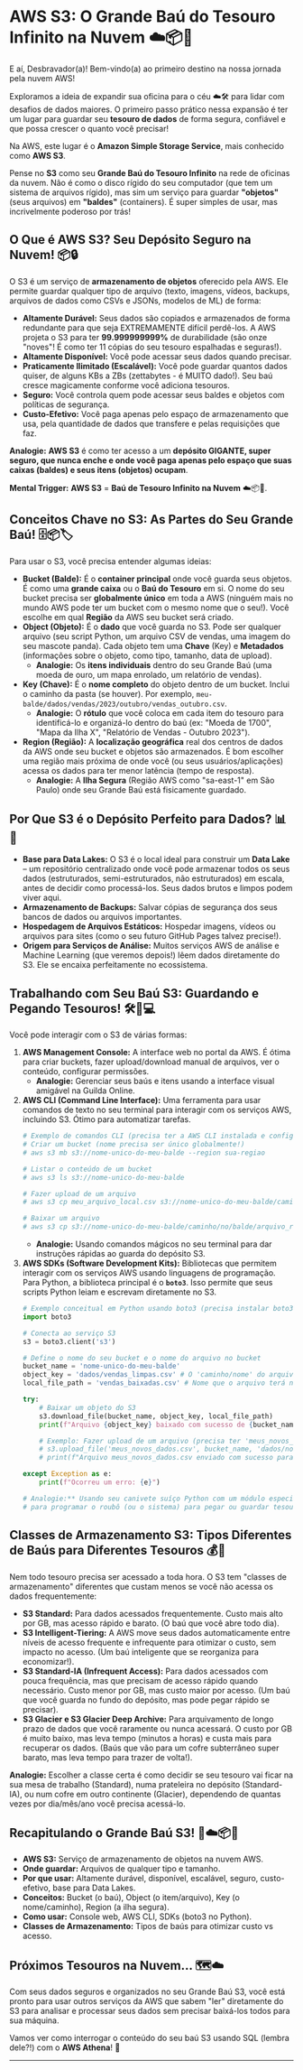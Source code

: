 # AWS S3: O Grande Baú do Tesouro Infinito na Nuvem ☁️📦💎

E aí, Desbravador(a)! Bem-vindo(a) ao primeiro destino na nossa jornada pela nuvem AWS!

Exploramos a ideia de expandir sua oficina para o céu ☁️🛠️ para lidar com desafios de dados maiores. O primeiro passo prático nessa expansão é ter um lugar para guardar seu **tesouro de dados** de forma segura, confiável e que possa crescer o quanto você precisar!

Na AWS, este lugar é o **Amazon Simple Storage Service**, mais conhecido como **AWS S3**.

Pense no **S3** como seu **Grande Baú do Tesouro Infinito** na rede de oficinas da nuvem. Não é como o disco rígido do seu computador (que tem um sistema de arquivos rígido), mas sim um serviço para guardar **"objetos"** (seus arquivos) em **"baldes"** (containers). É super simples de usar, mas incrivelmente poderoso por trás!

## O Que é AWS S3? Seu Depósito Seguro na Nuvem! 📦🔒

O S3 é um serviço de **armazenamento de objetos** oferecido pela AWS. Ele permite guardar qualquer tipo de arquivo (texto, imagens, vídeos, backups, arquivos de dados como CSVs e JSONs, modelos de ML) de forma:

* **Altamente Durável:** Seus dados são copiados e armazenados de forma redundante para que seja EXTREMAMENTE difícil perdê-los. A AWS projeta o S3 para ter **99.999999999%** de durabilidade (são onze "noves"! É como ter 11 cópias do seu tesouro espalhadas e seguras!).
* **Altamente Disponível:** Você pode acessar seus dados quando precisar.
* **Praticamente Ilimitado (Escalável):** Você pode guardar quantos dados quiser, de alguns KBs a ZBs (zettabytes - é MUITO dado!). Seu baú cresce magicamente conforme você adiciona tesouros.
* **Seguro:** Você controla quem pode acessar seus baldes e objetos com políticas de segurança.
* **Custo-Efetivo:** Você paga apenas pelo espaço de armazenamento que usa, pela quantidade de dados que transfere e pelas requisições que faz.

**Analogie:** **AWS S3** é como ter acesso a um **depósito GIGANTE, super seguro, que nunca enche e onde você paga apenas pelo espaço que suas caixas (baldes) e seus itens (objetos) ocupam**.

**Mental Trigger:** **AWS S3** = **Baú de Tesouro Infinito na Nuvem** ☁️📦💎.

## Conceitos Chave no S3: As Partes do Seu Grande Baú! 🗄️📦🏷️

Para usar o S3, você precisa entender algumas ideias:

* **Bucket (Balde):** É o **container principal** onde você guarda seus objetos. É como uma **grande caixa** ou o **Baú do Tesouro** em si. O nome do seu bucket precisa ser **globalmente único** em toda a AWS (ninguém mais no mundo AWS pode ter um bucket com o mesmo nome que o seu!). Você escolhe em qual **Região** da AWS seu bucket será criado.
* **Object (Objeto):** É o **dado** que você guarda no S3. Pode ser qualquer arquivo (seu script Python, um arquivo CSV de vendas, uma imagem do seu mascote panda). Cada objeto tem uma **Chave** (Key) e **Metadados** (informações sobre o objeto, como tipo, tamanho, data de upload).
    * **Analogie:** Os **itens individuais** dentro do seu Grande Baú (uma moeda de ouro, um mapa enrolado, um relatório de vendas).
* **Key (Chave):** É o **nome completo** do objeto dentro de um bucket. Inclui o caminho da pasta (se houver). Por exemplo, `meu-balde/dados/vendas/2023/outubro/vendas_outubro.csv`.
    * **Analogie:** O **rótulo** que você coloca em cada item do tesouro para identificá-lo e organizá-lo dentro do baú (ex: "Moeda de 1700", "Mapa da Ilha X", "Relatório de Vendas - Outubro 2023").
* **Region (Região):** A **localização geográfica** real dos centros de dados da AWS onde seu bucket e objetos são armazenados. É bom escolher uma região mais próxima de onde você (ou seus usuários/aplicações) acessa os dados para ter menor latência (tempo de resposta).
    * **Analogie:** A **Ilha Segura** (Região AWS como "sa-east-1" em São Paulo) onde seu Grande Baú está fisicamente guardado.

## Por Que S3 é o Depósito Perfeito para Dados? 📊💾

* **Base para Data Lakes:** O S3 é o local ideal para construir um **Data Lake** – um repositório centralizado onde você pode armazenar todos os seus dados (estruturados, semi-estruturados, não estruturados) em escala, antes de decidir como processá-los. Seus dados brutos e limpos podem viver aqui.
* **Armazenamento de Backups:** Salvar cópias de segurança dos seus bancos de dados ou arquivos importantes.
* **Hospedagem de Arquivos Estáticos:** Hospedar imagens, vídeos ou arquivos para sites (como o seu futuro GitHub Pages talvez precise!).
* **Origem para Serviços de Análise:** Muitos serviços AWS de análise e Machine Learning (que veremos depois!) lêem dados diretamente do S3. Ele se encaixa perfeitamente no ecossistema.

## Trabalhando com Seu Baú S3: Guardando e Pegando Tesouros! 🛠️🔑💻

Você pode interagir com o S3 de várias formas:

1.  **AWS Management Console:** A interface web no portal da AWS. É ótima para criar buckets, fazer upload/download manual de arquivos, ver o conteúdo, configurar permissões.
    * **Analogie:** Gerenciar seus baús e itens usando a interface visual amigável na Guilda Online.
2.  **AWS CLI (Command Line Interface):** Uma ferramenta para usar comandos de texto no seu terminal para interagir com os serviços AWS, incluindo S3. Ótimo para automatizar tarefas.
    ```bash
    # Exemplo de comandos CLI (precisa ter a AWS CLI instalada e configurada)
    # Criar um bucket (nome precisa ser único globalmente!)
    # aws s3 mb s3://nome-unico-do-meu-balde --region sua-regiao

    # Listar o conteúdo de um bucket
    # aws s3 ls s3://nome-unico-do-meu-balde

    # Fazer upload de um arquivo
    # aws s3 cp meu_arquivo_local.csv s3://nome-unico-do-meu-balde/caminho/no/balde/

    # Baixar um arquivo
    # aws s3 cp s3://nome-unico-do-meu-balde/caminho/no/balde/arquivo_remoto.csv meu_arquivo_local_baixado.csv
    ```
    * **Analogie:** Usando comandos mágicos no seu terminal para dar instruções rápidas ao guarda do depósito S3.
3.  **AWS SDKs (Software Development Kits):** Bibliotecas que permitem interagir com os serviços AWS usando linguagens de programação. Para Python, a biblioteca principal é o **`boto3`**. Isso permite que seus scripts Python leiam e escrevam diretamente no S3.
    ```python
    # Exemplo conceitual em Python usando boto3 (precisa instalar boto3 e configurar credenciais AWS)
    import boto3

    # Conecta ao serviço S3
    s3 = boto3.client('s3')

    # Define o nome do seu bucket e o nome do arquivo no bucket
    bucket_name = 'nome-unico-do-meu-balde'
    object_key = 'dados/vendas_limpas.csv' # O 'caminho/nome' do arquivo dentro do bucket
    local_file_path = 'vendas_baixadas.csv' # Nome que o arquivo terá no seu computador

    try:
        # Baixar um objeto do S3
        s3.download_file(bucket_name, object_key, local_file_path)
        print(f"Arquivo {object_key} baixado com sucesso de {bucket_name} para {local_file_path}")

        # Exemplo: Fazer upload de um arquivo (precisa ter 'meus_novos_dados.csv' localmente)
        # s3.upload_file('meus_novos_dados.csv', bucket_name, 'dados/novos_dados.csv')
        # print(f"Arquivo meus_novos_dados.csv enviado com sucesso para {bucket_name}/{'dados/novos_dados.csv'}")

    except Exception as e:
        print(f"Ocorreu um erro: {e}")

    # Analogie:** Usando seu canivete suíço Python com um módulo especial (boto3)
    # para programar o roubô (ou o sistema) para pegar ou guardar tesouros no baú S3.
    ```

## Classes de Armazenamento S3: Tipos Diferentes de Baús para Diferentes Tesouros 💰🧊

Nem todo tesouro precisa ser acessado a toda hora. O S3 tem "classes de armazenamento" diferentes que custam menos se você não acessa os dados frequentemente:

* **S3 Standard:** Para dados acessados frequentemente. Custo mais alto por GB, mas acesso rápido e barato. (O baú que você abre todo dia).
* **S3 Intelligent-Tiering:** A AWS move seus dados automaticamente entre níveis de acesso frequente e infrequente para otimizar o custo, sem impacto no acesso. (Um baú inteligente que se reorganiza para economizar!).
* **S3 Standard-IA (Infrequent Access):** Para dados acessados com pouca frequência, mas que precisam de acesso rápido quando necessário. Custo menor por GB, mas custo maior por acesso. (Um baú que você guarda no fundo do depósito, mas pode pegar rápido se precisar).
* **S3 Glacier e S3 Glacier Deep Archive:** Para arquivamento de longo prazo de dados que você raramente ou nunca acessará. O custo por GB é muito baixo, mas leva tempo (minutos a horas) e custa mais para recuperar os dados. (Baús que vão para um cofre subterrâneo super barato, mas leva tempo para trazer de volta!).

**Analogie:** Escolher a classe certa é como decidir se seu tesouro vai ficar na sua mesa de trabalho (Standard), numa prateleira no depósito (Standard-IA), ou num cofre em outro continente (Glacier), dependendo de quantas vezes por dia/mês/ano você precisa acessá-lo.

## Recapitulando o Grande Baú S3! 🧠☁️📦💎

* **AWS S3:** Serviço de armazenamento de objetos na nuvem AWS.
* **Onde guardar:** Arquivos de qualquer tipo e tamanho.
* **Por que usar:** Altamente durável, disponível, escalável, seguro, custo-efetivo, base para Data Lakes.
* **Conceitos:** Bucket (o baú), Object (o item/arquivo), Key (o nome/caminho), Region (a ilha segura).
* **Como usar:** Console web, AWS CLI, SDKs (boto3 no Python).
* **Classes de Armazenamento:** Tipos de baús para otimizar custo vs acesso.

## Próximos Tesouros na Nuvem... 🗺️☁️

Com seus dados seguros e organizados no seu Grande Baú S3, você está pronto para usar outros serviços da AWS que sabem "ler" diretamente do S3 para analisar e processar seus dados sem precisar baixá-los todos para sua máquina.

Vamos ver como interrogar o conteúdo do seu baú S3 usando SQL (lembra dele?!) com o **AWS Athena**! 💪

---
